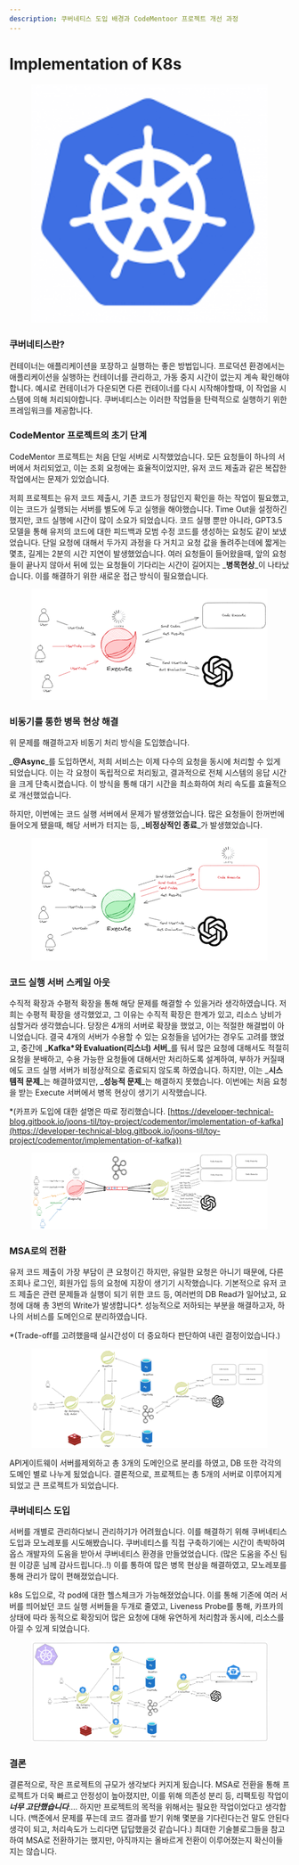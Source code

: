 ```yaml
---
description: 쿠버네티스 도입 배경과 CodeMentoor 프로젝트 개선 과정
---
```


# Implementation of K8s

<figure><img src="../../.gitbook/assets/image (67).png" alt=""><figcaption></figcaption></figure>



### 쿠버네티스란?

컨테이너는 애플리케이션을 포장하고 실행하는 좋은 방법입니다. 프로덕션 환경에서는 애플리케이션을 실행하는 컨테이너를 관리하고, 가동 중지 시간이 없는지 계속 확인해야합니다. 예시로 컨테이너가 다운되면 다른 컨테이너를 다시 시작해야할때, 이 작업을 시스템에 의해 처리되야합니다. 쿠버네티스는 이러한 작업들을 탄력적으로 실행하기 위한 프레임워크를 제공합니다.



### CodeMentor 프로젝트의 초기 단계

CodeMentor 프로젝트는 처음 단일 서버로 시작했었습니다. 모든 요청들이 하나의 서버에서 처리되었고, 이는 조회 요청에는 효율적이었지만, 유저 코드 제출과 같은 복잡한 작업에서는 문제가 있었습니다.&#x20;

저희 프로젝트는 유저 코드 제출시, 기존 코드가 정답인지 확인을 하는 작업이 필요했고, 이는 코드가 실행되는 서버를 별도에 두고 실행을 해야했습니다. Time Out을 설정하긴 했지만, 코드 실행에 시간이 많이 소요가 되었습니다. 코드 실행 뿐만 아니라, GPT3.5 모델을 통해 유저의 코드에 대한 피드백과 모범 수정 코드를 생성하는 요청도 같이 보냈었습니다. 단일 요청에 대해서 두가지 과정을 다 거치고 요청 값을 돌려주는데에 짧게는 몇초, 길게는 2분의 시간 지연이 발생했었습니다. 여러 요청들이 들어왔을때, 앞의 요청들이 끝나지 않아서 뒤에 있는 요청들이 기다리는 시간이 길어지는 _**병목현상**_이 나타났습니다. 이를 해결하기 위한 새로운 접근 방식이 필요했습니다.

<figure><img src="../../.gitbook/assets/image (6) (1) (1) (1) (1) (1) (1) (1).png" alt=""><figcaption></figcaption></figure>



### 비동기를 통한 병목 현상 해결

위 문제를 해결하고자 비동기 처리 방식을 도입했습니다.

_**@Async**_를 도입하면서,  저희 서비스는 이제 다수의 요청을 동시에 처리할 수 있게 되었습니다. 이는 각 요청이 독립적으로 처리됬고, 결과적으로 전체 시스템의 응답 시간을 크게 단축시켰습니다. 이 방식을 통해 대기 시간을 최소화하여 처리 속도를 효율적으로 개선했었습니다.

&#x20;하지만, 이번에는 코드 실행 서버에서 문제가 발생했었습니다. 많은 요청들이 한꺼번에 들어오게 됐을때, 해당 서버가 터지는 등, _**비정상적인 종료**_가 발생했었습니다.

<figure><img src="../../.gitbook/assets/image (7) (1) (1) (1) (1) (1).png" alt=""><figcaption></figcaption></figure>



### 코드 실행 서버 스케일 아웃

수직적 확장과 수평적 확장을 통해 해당 문제를 해결할 수 있을거라 생각하였습니다. 저희는 수평적 확장을 생각했었고, 그 이유는 수직적 확장은 한계가 있고, 리소스 낭비가 심할거라 생각했습니다. 당장은 4개의 서버로 확장을 했었고, 이는 적절한 해결법이 아니었습니다. 결국 4개의 서버가 수용할 수 있는 요청들을 넘어가는 경우도 고려를 했었고, 중간에 _**Kafka\*와 Evaluation(리스너) 서버**_를 둬서 많은 요청에 대해서도 적절히 요청을 분배하고, 수용 가능한 요청들에 대해서만 처리하도록 설계하여, 부하가 커질때에도 코드 실행 서버가 비정상적으로 종료되지 않도록 하였습니다. 하지만,  이는 _**시스템적 문제**_는 해결하였지만, _**성능적 문제**_는 해결하지 못했습니다. 이번에는 처음 요청을 받는 Execute 서버에서 병목 현상이 생기기 시작했습니다.

\*(카프카 도입에 대한 설명은 따로 정리했습니다. [https://developer-technical-blog.gitbook.io/joons-til/toy-project/codementor/implementation-of-kafka](https://developer-technical-blog.gitbook.io/joons-til/toy-project/codementor/implementation-of-kafka))

<figure><img src="../../.gitbook/assets/image (13).png" alt=""><figcaption></figcaption></figure>



### MSA로의 전환

유저 코드 제출이 가장 부담이 큰 요청이긴 하지만, 유일한 요청은 아니기 때문에, 다른 조회나 로그인, 회원가입 등의 요청에 지장이 생기기 시작했습니다. 기본적으로 유저 코드 제출은 관련 문제들과 실행이 되기 위한 코드 등, 여러번의 DB Read가 일어났고, 요청에 대해 총 3번의 Write가 발생합니다\*. 성능적으로 저하되는 부분을 해결하고자, 하나의 서비스를 도메인으로 분리하였습니다.

\*(Trade-off를 고려했을때 실시간성이 더 중요하다 판단하여 내린 결정이었습니다.)

<figure><img src="../../.gitbook/assets/image (12).png" alt=""><figcaption></figcaption></figure>

API게이트웨이 서버를제외하고 총 3개의 도메인으로 분리를 하였고, DB 또한 각각의 도메인 별로 나누게 됬었습니다.  결론적으로, 프로젝트는 총 5개의 서버로 이루어지게 되었고 큰 프로젝트가 되었습니다.



### 쿠버네티스 도입

서버를 개별로 관리하다보니 관리하기가 어려웠습니다. 이를 해결하기 위해 쿠버네티스 도입과 모노레포를 시도해봤습니다. 쿠버네티스를 직접 구축하기에는 시간이 촉박하여 옵스 개발자의 도움을 받아서 쿠버네티스 환경을 만들었었습니다. (많은 도움을 주신 팀원 이강훈 님께 감사드립니다..!) 이를 통하여 많은 병목 현상을 해결하였고, 모노레포를 통해 관리가 많이 편해졌었습니다.

k8s 도입으로, 각 pod에 대한 헬스체크가 가능해졌었습니다. 이를 통해 기존에 여러 서버를 띄어놨던 코드 실행 서버들을 두개로 줄였고, Liveness Probe를 통해, 카프카의 상태에 따라 동적으로 확장되어 많은 요청에 대해 유연하게 처리함과 동시에, 리소스를 아낄 수 있게 되었습니다.

<figure><img src="../../.gitbook/assets/image (14).png" alt=""><figcaption></figcaption></figure>

### 결론

결론적으로, 작은 프로젝트의 규모가 생각보다 커지게 됬습니다. MSA로 전환을 통해 프로젝트가 더욱 빠르고 안정성이 높아졌지만, 이를 위해 의존성 분리 등, 리팩토링 작업이 _**너무 고단했습니다**_.... 하지만 프로젝트의 목적을 위해서는 필요한 작업이었다고 생각합니다.  (백준에서 문제를 푸는데 코드 결과를 받기 위해 몇분을 기다린다는건 말도 안된다 생각이 되고, 처리속도가 느리다면 답답했을것 같습니다.) 최대한 기술블로그들을 참고하여 MSA로 전환하기는 했지만, 아직까지는 올바르게 전환이 이루어졌는지 확신이들지는 않습니다.

###

###







